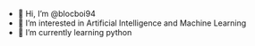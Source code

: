 - 👋 Hi, I’m @blocboi94
- 👀 I’m interested in Artificial Intelligence and Machine Learning 
- 🌱 I’m currently learning python


<!---
blocboi94/blocboi94 is a ✨ special ✨ repository because its `README.md` (this file) appears on your GitHub profile.
You can click the Preview link to take a look at your changes.
--->
